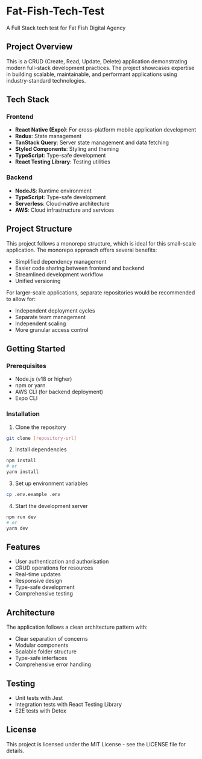 # Fat-Fish-Tech-Test
A Full Stack tech test for Fat Fish Digital Agency

## Project Overview
This is a CRUD (Create, Read, Update, Delete) application demonstrating modern full-stack development practices. The project showcases expertise in building scalable, maintainable, and performant applications using industry-standard technologies.

## Tech Stack

### Frontend
- **React Native (Expo)**: For cross-platform mobile application development
- **Redux**: State management
- **TanStack Query**: Server state management and data fetching
- **Styled Components**: Styling and theming
- **TypeScript**: Type-safe development
- **React Testing Library**: Testing utilities

### Backend
- **NodeJS**: Runtime environment
- **TypeScript**: Type-safe development
- **Serverless**: Cloud-native architecture
- **AWS**: Cloud infrastructure and services

## Project Structure
This project follows a monorepo structure, which is ideal for this small-scale application. The monorepo approach offers several benefits:
- Simplified dependency management
- Easier code sharing between frontend and backend
- Streamlined development workflow
- Unified versioning

For larger-scale applications, separate repositories would be recommended to allow for:
- Independent deployment cycles
- Separate team management
- Independent scaling
- More granular access control

## Getting Started

### Prerequisites
- Node.js (v18 or higher)
- npm or yarn
- AWS CLI (for backend deployment)
- Expo CLI

### Installation
1. Clone the repository
```bash
git clone [repository-url]
```

2. Install dependencies
```bash
npm install
# or
yarn install
```

3. Set up environment variables
```bash
cp .env.example .env
```

4. Start the development server
```bash
npm run dev
# or
yarn dev
```

## Features
- User authentication and authorisation
- CRUD operations for resources
- Real-time updates
- Responsive design
- Type-safe development
- Comprehensive testing

## Architecture
The application follows a clean architecture pattern with:
- Clear separation of concerns
- Modular components
- Scalable folder structure
- Type-safe interfaces
- Comprehensive error handling

## Testing
- Unit tests with Jest
- Integration tests with React Testing Library
- E2E tests with Detox

## License
This project is licensed under the MIT License - see the LICENSE file for details.

